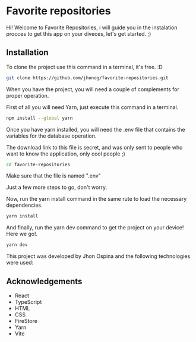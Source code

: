# Favorite repositories

Hi! Welcome to Favorite Repositories, i will guide you in the instalation procces to get this app on your diveces, let's get started. ;)

## Installation

To clone the project use this command in a terminal, it's free. :D

```sh
git clone https://github.com/jhonog/favorite-repositories.git
```

When you have the project, you will need a couple of complements for proper operation.

First of all you will need Yarn, just execute this command in a terminal.

```sh
npm install --global yarn
```

Once you have yarn installed, you will need the .env file that contains the variables for the database operation.

The download link to this file is secret, and was only sent to people who want to know the application, only cool people ;)

```sh
cd favorite-repositories
```

Make sure that the file is named ".env"

Just a few more steps to go, don't worry.

Now, run the yarn install command in the same rute to load the necessary dependencies.

```sh
yarn install
```

And finally, run the yarn dev command to get the project on your device! Here we go!.

```sh
yarn dev
```

This project was developed by Jhon Ospina and the following technologies were used:


## Acknowledgements

 - React
 - TypeScript
 - HTML
 - CSS
 - FireStore
 - Yarn
 - Vite

